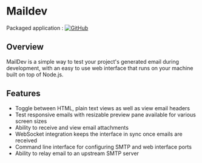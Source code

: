 # Maildev

Packaged application : [![GitHub](https://img.shields.io/badge/-maildev%2Fmaildev-black?logo=github&style=flat)](https://github.com/maildev/maildev)

## Overview

MailDev is a simple way to test your project's generated email during development, with an easy to use web interface that runs on your machine built on top of Node.js.

## Features

- Toggle between HTML, plain text views as well as view email headers
- Test responsive emails with resizable preview pane available for various screen sizes
- Ability to receive and view email attachments
- WebSocket integration keeps the interface in sync once emails are received
- Command line interface for configuring SMTP and web interface ports
- Ability to relay email to an upstream SMTP server
